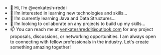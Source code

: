 - 👋 Hi, I’m @venkatesh-reddi
- 👀 I’m interested in learning new technologies and skills...
- 🌱 I’m currently learning Java and Data Structures...
- 💞️ I’m looking to collaborate on any projects to build up my skills...  
- 📫 You can reach me at venkateshreddi@outlook.com for any project proposals, discussions, or networking opportunities. I am always open to connecting with fellow professionals in the industry. Let's create something amazing together!
